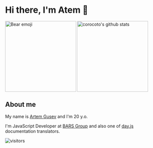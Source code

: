 # Hi there, I'm Atem 👋

<img src="https://user-images.githubusercontent.com/37180024/89584194-55f95200-d844-11ea-9342-97ef594ab6b1.gif" alt="Bear emoji" align="left" height="230" float="left">
<img alt="corocoto's github stats" src="https://github-readme-stats.vercel.app/api?username=corocoto&count_private=true&include_all_commits=true&show_icons=true" height="230" float="right">

## About me

My name is [Artem Gusev](https://www.linkedin.com/in/artem-gusev/) and I'm 20 y.o. 

I'm JavaScript Developer at [BARS Group](https://bars.group/) and also one of [day.js](https://day.js.org/) documentation translators. 

![visitors](https://visitor-badge.laobi.icu/badge?page_id=corocoto.corocoto)

<!--
**corocoto/corocoto** is a ✨ _special_ ✨ repository because its `README.md` (this file) appears on your GitHub profile.

Here are some ideas to get you started:

- 🔭 I’m currently working on ...
- 🌱 I’m currently learning ...
- 👯 I’m looking to collaborate on ...
- 🤔 I’m looking for help with ...
- 💬 Ask me about ...
- 📫 How to reach me: ...
- 😄 Pronouns: ...
- ⚡ Fun fact: ...
-->
